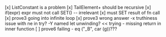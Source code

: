 [x] ListConstant is a problem
[x] TailElement+ should be recursive
[x] if(expr) expr must not call SET() -- irrelevant
[x] must SET result of fn call
[x] prove3 going into infinite loop
[x] prove3 wrong answer
	-x truthiness issue with ne in try?
	-Y named let unwinding? << trying
		- missing return in inner function
[ ] prove6 failing
	- eq ("_B", car (g))???
		

